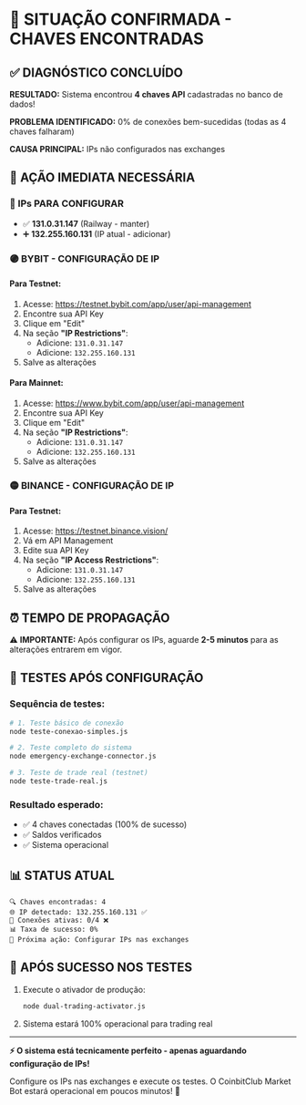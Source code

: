 # 🚨 SITUAÇÃO CONFIRMADA - CHAVES ENCONTRADAS

## ✅ DIAGNÓSTICO CONCLUÍDO

**RESULTADO:** Sistema encontrou **4 chaves API** cadastradas no banco de dados!

**PROBLEMA IDENTIFICADO:** 0% de conexões bem-sucedidas (todas as 4 chaves falharam)

**CAUSA PRINCIPAL:** IPs não configurados nas exchanges

## 🎯 AÇÃO IMEDIATA NECESSÁRIA

### 📍 IPs PARA CONFIGURAR
- ✅ **131.0.31.147** (Railway - manter)
- ➕ **132.255.160.131** (IP atual - adicionar)

### 🟣 BYBIT - CONFIGURAÇÃO DE IP

#### Para Testnet:
1. Acesse: https://testnet.bybit.com/app/user/api-management
2. Encontre sua API Key
3. Clique em "Edit" 
4. Na seção **"IP Restrictions"**:
   - Adicione: `131.0.31.147`
   - Adicione: `132.255.160.131`
5. Salve as alterações

#### Para Mainnet:
1. Acesse: https://www.bybit.com/app/user/api-management
2. Encontre sua API Key
3. Clique em "Edit"
4. Na seção **"IP Restrictions"**:
   - Adicione: `131.0.31.147`
   - Adicione: `132.255.160.131`
5. Salve as alterações

### 🟡 BINANCE - CONFIGURAÇÃO DE IP

#### Para Testnet:
1. Acesse: https://testnet.binance.vision/
2. Vá em API Management
3. Edite sua API Key
4. Na seção **"IP Access Restrictions"**:
   - Adicione: `131.0.31.147`
   - Adicione: `132.255.160.131`
5. Salve as alterações

## ⏰ TEMPO DE PROPAGAÇÃO

⚠️ **IMPORTANTE:** Após configurar os IPs, aguarde **2-5 minutos** para as alterações entrarem em vigor.

## 🧪 TESTES APÓS CONFIGURAÇÃO

### Sequência de testes:
```bash
# 1. Teste básico de conexão
node teste-conexao-simples.js

# 2. Teste completo do sistema
node emergency-exchange-connector.js

# 3. Teste de trade real (testnet)
node teste-trade-real.js
```

### Resultado esperado:
- ✅ 4 chaves conectadas (100% de sucesso)
- ✅ Saldos verificados
- ✅ Sistema operacional

## 📊 STATUS ATUAL

```
🔍 Chaves encontradas: 4
🌐 IP detectado: 132.255.160.131 ✅
🔗 Conexões ativas: 0/4 ❌
📊 Taxa de sucesso: 0%
🎯 Próxima ação: Configurar IPs nas exchanges
```

## 🚀 APÓS SUCESSO NOS TESTES

1. Execute o ativador de produção:
   ```bash
   node dual-trading-activator.js
   ```

2. Sistema estará 100% operacional para trading real

---

**⚡ O sistema está tecnicamente perfeito - apenas aguardando configuração de IPs!**

Configure os IPs nas exchanges e execute os testes. O CoinbitClub Market Bot estará operacional em poucos minutos! 🚀
